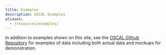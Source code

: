 ```yaml
---
title: Examples
description: OSCAL Examples
aliases:
  - /resources/examples/
---
```


In addition to examples shown on this site, see the [OSCAL Github Repository](https://github.com/usnistgov/OSCAL/tree/master/content) for examples of data including both actual data and mockups for demonstration.
